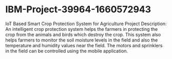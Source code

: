 # IBM-Project-39964-1660572943
IoT Based Smart Crop Protection System for Agriculture
Project Description:
An intelligent crop protection system helps the farmers in protecting the crop from the animals and birds which destroy the crop. This system also helps farmers to monitor the soil moisture levels in the field and also the temperature and humidity values near the field. The motors and sprinklers in the field can be controlled using the mobile application.
